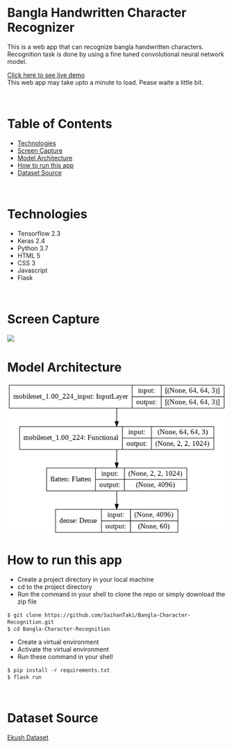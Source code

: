 # **Bangla Handwritten Character Recognizer**

This is a web app that can recognize bangla handwritten characters. Recognition task is done by using a fine tuned convolutional neural network model.

<a href="https://bangla-character-recognizer.herokuapp.com/"> Click here to see live demo </a> <br>
This web app may take upto a minute to load. Pease waite a little bit.

<br>

# **Table of Contents**

-   [Technologies](#Technologies)
-   [Screen Capture](#Screen-Capture)
-   [Model Architecture](#Model-Architecture)
-   [How to run this app](#How-to-run-this-app)
-   [Dataset Source](#Dataset-Source)

<br>

# **Technologies**

-   Tensorflow 2.3
-   Keras 2.4
-   Python 3.7
-   HTML 5
-   CSS 3
-   Javascript
-   Flask

<br>

# **Screen Capture**

<img src="static/bangla-char-recog.gif" width="600"/>

<br>

# **Model Architecture**

<img src="static/model_architechture.png" width="600"/>

<br>

# **How to run this app**

-   Create a project directory in your local machine
-   cd to the project directory
-   Run the command in your shell to clone the repo or simply download the zip file

```
$ git clone https://github.com/SaihanTaki/Bangla-Character-Recognition.git
$ cd Bangla-Character-Recognition
```

-   Create a virtual environment
-   Activate the virtual environment
-   Run these command in your shell

```
$ pip install -r requirements.txt
$ flask run
```

<br>

# **Dataset Source**

<a href="https://shahariarrabby.github.io/ekush/#home"> Ekush Dataset </a>
